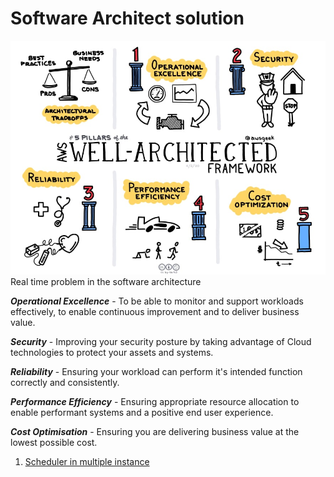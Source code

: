 # Software Architect solution

![Pillar](pillars.jpeg)
Real time problem in the software architecture 

***Operational Excellence*** - To be able to monitor and support workloads effectively, to enable continuous improvement and to deliver business value.

***Security*** - Improving your security posture by taking advantage of Cloud technologies to protect your assets and systems.

***Reliability*** - Ensuring your workload can perform it's intended function correctly and consistently.

***Performance Efficiency*** - Ensuring appropriate resource allocation to enable performant systems and a positive end user experience.

***Cost Optimisation*** - Ensuring you are delivering business value at the lowest possible cost.


1. [Scheduler in multiple instance](scheduler%20in%20multiple%20instance.md)
